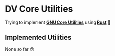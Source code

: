 # DV Core Utilities

Trying to implement **[GNU Core Utilities](https://www.gnu.org/software/coreutils/)** using **[Rust](https://www.rust-lang.org/)** 🦀

## Implemented Utilities

None so far 😕
